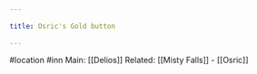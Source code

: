 --- 
title: Osric's Gold button 
---
#location #inn 
Main: [[Delios]]
Related: [[Misty Falls]] - [[Osric]] 
